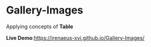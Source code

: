 # Gallery-Images

Applying concepts of **Table**

**Live Demo**:https://irenaeus-xvi.github.io/Gallery-Images/
